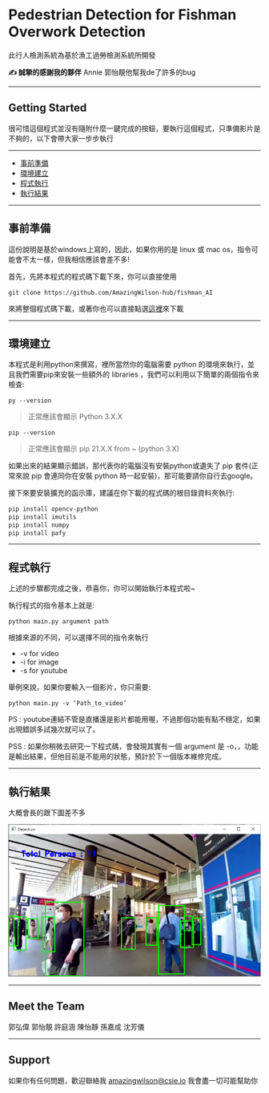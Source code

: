 # Pedestrian Detection for Fishman Overwork Detection

此行人檢測系統為基於漁工過勞檢測系統所開發

**✍️ 誠摯的感謝我的夥伴** Annie 郭怡靚他幫我de了許多的bug

---

## Getting Started

很可惜這個程式並沒有隨附什麼一鍵完成的按鈕，要執行這個程式，只準備影片是不夠的，以下會帶大家一步步執行

---
* [事前準備](#事前準備)
* [環境建立](#環境建立)
* [程式執行](#程式執行)
* [執行結果](#執行結果)

---
## 事前準備

這份說明是基於windows上寫的，因此，如果你用的是 linux 或 mac os，指令可能會不太一樣，但我相信應該會差不多!

首先，先將本程式的程式碼下載下來，你可以直接使用

```console
git clone https://github.com/AmazingWilson-hub/fishman_AI
```

來將整個程式碼下載，或著你也可以直接點選[這裡](https://codeload.github.com/AmazingWilson-hub/fishman_AI/zip/refs/heads/main)來下載

---
## 環境建立

本程式是利用python來撰寫，裡所當然你的電腦需要 python 的環境來執行，並且我們需要pip來安裝一些額外的  libraries ，我們可以利用以下簡單的兩個指令來檢查:

```console
py --version
```
>正常應該會顯示 Python 3.X.X


```console
pip --version
```
>正常應該會顯示 pip 21.X.X from ~ (python 3.X)

如果出來的結果顯示錯誤，那代表你的電腦沒有安裝python或遺失了 pip 套件(正常來說 pip 會連同你在安裝 python 時一起安裝)，那可能要請你自行去google。

接下來要安裝擴充的函示庫，建議在你下載的程式碼的根目錄資料夾執行:

```concole
pip install opencv-python
pip install imutils
pip install numpy
pip install pafy
```

---
## 程式執行

上述的步驟都完成之後，恭喜你，你可以開始執行本程式啦~

執行程式的指令基本上就是:

```concole
python main.py argument path
```

根據來源的不同，可以選擇不同的指令來執行

- -v for video
- -i for image
- -s for youtube

舉例來說，如果你要輸入一個影片，你只需要:

```concole
python main.py -v ‘Path_to_video’
```
PS : youtube連結不管是直播還是影片都能用喔，不過那個功能有點不穩定，如果出現錯誤多試幾次就可以了。

PSS : 如果你稍微去研究一下程式碼，會發現其實有一個 argument 是 -o，，功能是輸出結果，但他目前是不能用的狀態，預計於下一個版本維修完成。

---

## 執行結果

大概會長的跟下圖差不多


![result_001](./sample/result_001.png)


---

## Meet the Team

郭弘偉
郭怡靚
許庭涵
陳怡靜
孫嘉成
沈芳儀


---

## Support

如果你有任何問題，歡迎聯絡我
amazingwilson@csie.io
我會盡一切可能幫助你